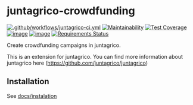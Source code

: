 # juntagrico-crowdfunding

[![.github/workflows/juntagrico-ci.yml](https://github.com/juntagrico/juntagrico-crowdfunding/actions/workflows/juntagrico-ci.yml/badge.svg?branch=main&event=push)](https://github.com/juntagrico/juntagrico-crowdfunding/actions/workflows/juntagrico-ci.yml)
[![Maintainability](https://api.codeclimate.com/v1/badges/f72b9766dceba7c8bee4/maintainability)](https://codeclimate.com/github/juntagrico/juntagrico-crowdfunding/maintainability)
[![Test Coverage](https://api.codeclimate.com/v1/badges/f72b9766dceba7c8bee4/test_coverage)](https://codeclimate.com/github/juntagrico/juntagrico-crowdfunding/test_coverage)
[![image](https://img.shields.io/github/last-commit/juntagrico/juntagrico-crowdfunding.svg)](https://github.com/juntagrico/juntagrico-crowdfunding)
[![image](https://img.shields.io/github/commit-activity/y/juntagrico/juntagrico-crowdfunding)](https://github.com/juntagrico/juntagrico-crowdfunding)
[![Requirements Status](https://requires.io/github/juntagrico/juntagrico-crowdfunding/requirements.svg?branch=main)](https://requires.io/github/juntagrico/juntagrico-crowdfunding/requirements/?branch=main)


Create crowdfunding campaigns in juntagrico.

This is an extension for juntagrico. You can find more information about juntagrico here
(https://github.com/juntagrico/juntagrico)

## Installation

See [docs/instalation](https://github.com/juntagrico/juntagrico-crowdfunding/blob/master/juntagrico_crowdfunding/docs/instalation.rst)